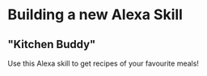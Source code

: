 # Building a new Alexa Skill
## "Kitchen Buddy"
Use this Alexa skill to get recipes of your favourite meals!
